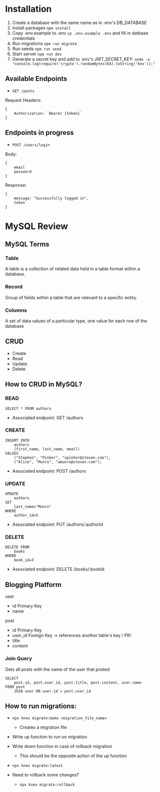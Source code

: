 # Installation
1. Create a database with the same name as in .env's DB_DATABASE
2. Install packages `npm install`
3. Copy .env.example to .env `cp .env.example .env` and fill in datbase credentials
4. Run migrations `npm run migrate`
5. Run seeds `npm run seed`
6. Start server `npm run dev`
7. Generate a secret key and add to .env's JWT_SECRET_KEY: `node -e "console.log(require('crypto').randomBytes(64).toString('hex'));"`


## Available Endpoints
- `GET /posts`

Request Headers:
```
{
    Authorization: `Bearer {token}`
}
```

## Endpoints in progress
- `POST /users/login`

Body:
```
{
    email
    password
}
```

Response: 
```
{
    message: "Successfully logged in",
    token
}
```


# MySQL Review

## MySQL Terms
### Table
A table is a collection of related data held in a table format within a database.


### Record
Group of fields within a table that are relevant to a specific entity.

### Columns
A set of data values of a particular type, one value for each row of the database

## CRUD 
- Create
- Read
- Update
- Delete

## How to CRUD in MySQL?

### READ
```
SELECT * FROM authors
```
- Associated endpoint: GET /authors

### CREATE
```
INSERT INTO 
    authors 
    (first_name, last_name, email) 
VALUES 
    ("Stephen", "Pinker", "spinker@steven.com"),
    ("Alice", "Munro", "amunro@steven.com");
```
- Associated endpoint: POST /authors

### UPDATE
```
UPDATE 
    authors 
SET 
    last_name="Munro" 
WHERE 
    author_id=5
```
- Associated endpoint: PUT /authors/:authorId


### DELETE
```
DELETE FROM 
    books 
WHERE 
    book_id=3
```
- Associated endpoint: DELETE /books/:bookId



## Blogging Platform

user
- id  Primary Key
- name

post
- id   Primary Key
- user_id   Foreign Key -> references another table's key / PK!
- title
- content


### Join Query
Gets all posts with the name of the user that posted
```
SELECT 
    post.id, post.user_id, post.title, post.content, user.name
FROM post 
    JOIN user ON user.id = post.user_id
```


## How to run migrations:

- `npx knex migrate:make <migration_file_name>`
    - Creates a migration file

- Write up function to run on migration

- Write down function in case of rollback migration
    - This should be the opposite action of the up function

- `npx knex migrate:latest`

- Need to rollback some changes?
    - `npx knex migrate:rollback`